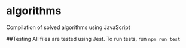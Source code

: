 # algorithms
Compilation of solved algorithms using JavaScript

##Testing
All files are tested using Jest. To run tests, run `npm run test`

